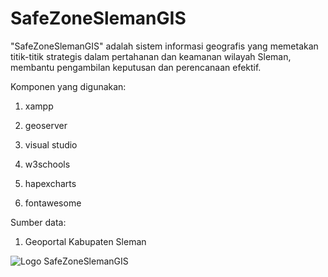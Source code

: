 # SafeZoneSlemanGIS

"SafeZoneSlemanGIS" adalah sistem informasi geografis yang memetakan titik-titik strategis dalam pertahanan dan keamanan wilayah Sleman, membantu pengambilan keputusan dan perencanaan efektif.

Komponen yang digunakan:
1. xampp
2. geoserver
3. visual studio

4. w3schools
5. hapexcharts
6. fontawesome


Sumber data:
1. Geoportal Kabupaten Sleman

![Logo SafeZoneSlemanGIS](https://github.com/USERNAME/REPO/raw/main/path/to/police.png)




